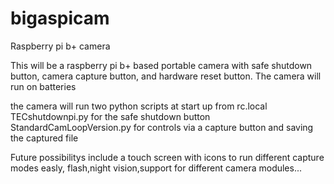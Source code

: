 # bigaspicam
Raspberry pi b+ camera

This will be a raspberry pi b+ based portable camera with safe shutdown button, 
camera capture button, and hardware reset button.
The camera will run on batteries

the camera will run two python scripts at start up from rc.local
TECshutdownpi.py for the safe shutdown button
StandardCamLoopVersion.py for controls via a capture button and saving the captured file

Future possibilitys include a touch screen with icons to run different capture modes easly,
flash,night vision,support for different camera modules...
